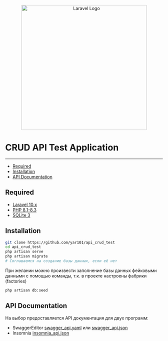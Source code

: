 <p align="center"><a href="https://laravel.com" target="_blank"><img src="https://raw.githubusercontent.com/laravel/art/master/logo-lockup/5%20SVG/2%20CMYK/1%20Full%20Color/laravel-logolockup-cmyk-red.svg" width="400" alt="Laravel Logo"></a></p>

# CRUD API Test Application

---

- [Required](#required)
- [Installation](#installation)
- [API Documentation](#api-documentation)

## Required

- [Laravel 10.x](https://laravel.com)
- [PHP 8.1-8.3](https://www.php.net)
- [SQLite 3](https://www.sqlite.org)

## Installation

```bash
git clone https://github.com/yar101/api_crud_test
cd api_crud_test
php artisan serve
php artisan migrate
# Соглашаемся на создание базы данных, если её нет
```
При желании можно произвести заполнение базы данных фейковыми данными с помощью команды, т.к. в проекте настроены фабрики (factories) 
```bash
php artisan db:seed
```

## API Documentation
На выбор предоставляется API документация для двух программ:

- SwaggerEditor [swagger_api.yaml](https://github.com/yar101/api_curd_test/documentation/swagger_api.yaml) или [swagger_api.json](https://github.com/yar101/api_curd_test/documentation/swagger_api.yaml)
- Insomnia [insomnia_api.json](https://github.com/yar101/api_curd_test/documentation/insomnia_api.json)
